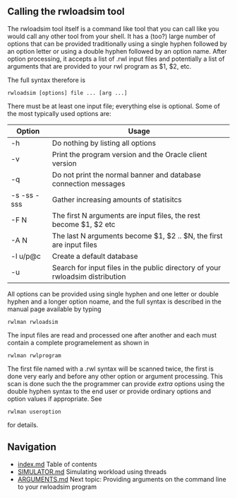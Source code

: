 ## Calling the rwloadsim tool
The rwloadsim tool itself is a command like tool that you can 
call like you would call any other tool from your shell.
It has a (too?) large number of options that can be provided
traditionally using a single hyphen followed by an option letter
or using a double hyphen followed by an option name.
After option processing, it accepts a list of .rwl input files
and potentially a list of arguments that are provided to your rwl
program as $1, $2, etc.

The full syntax therefore is
```
rwloadsim [options] file ... [arg ...]
```
There must be at least one input file; everything else is optional.
Some of the most typically used options are:

|Option|Usage|
|------|-----|
|-h|Do nothing by listing all options|
|-v|Print the program version and the Oracle client version|
|-q|Do not print the normal banner and database connection messages|
|-s -ss -sss|Gather increasing amounts of statisitcs|
|-F N|The first N arguments are input files, the rest become $1, $2 etc|
|-A N|The last N arguments become $1, $2 .. $N, the first are input files|
|-l u/p@c|Create a default database|
|-u|Search for input files in the public directory of your rwloadsim distribution|

All options can be provided using single hyphen and one letter or double hyphen
and a longer option noame, and the full syntax is described
in the manual page available by typing
```
rwlman rwloadsim
```
The input files are read and processed one after another and each must contain
a complete programelement as shown in
```
rwlman rwlprogram
```
The first file named with a .rwl syntax will be scanned twice, the first
is done very early
and before any other option or argument processing.
This scan is done such the the programmer can provide _extra_ options using the
double hyphen syntax to the end user or provide ordinary options and
option values if appropriate. 
See
```
rwlman useroption
```
for details.
## Navigation
* [index.md](index.md) Table of contents
* [SIMULATOR.md](SIMULATOR.md) Simulating workload using threads
* [ARGUMENTS.md](ARGUMENTS.md) Next topic: Providing arguments on the command line to your rwloadsim program

